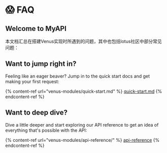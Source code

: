 # 😱 FAQ

## Welcome to MyAPI

本文档汇总在搭建Venus实现时所遇到的问题，其中也包括lotus社区中部分常见问题：

## Want to jump right in?

Feeling like an eager beaver? Jump in to the quick start docs and get making your first request:

{% content-ref url="venus-modules/quick-start.md" %}
[quick-start.md](venus-modules/quick-start.md)
{% endcontent-ref %}

## Want to deep dive?

Dive a little deeper and start exploring our API reference to get an idea of everything that's possible with the API:

{% content-ref url="venus-modules/api-reference/" %}
[api-reference](venus-modules/api-reference/)
{% endcontent-ref %}
